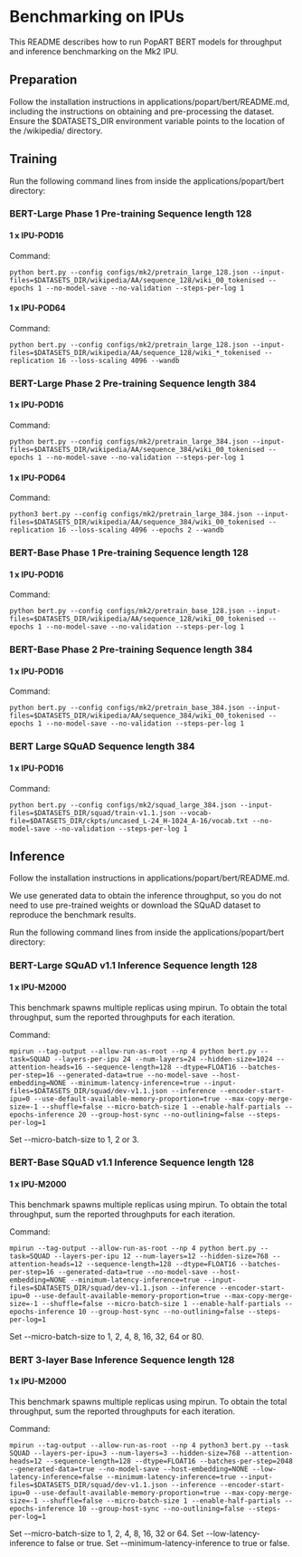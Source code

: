 # Benchmarking on IPUs

This README describes how to run PopART BERT models for throughput and inference benchmarking on the Mk2 IPU.

## Preparation

Follow the installation instructions in applications/popart/bert/README.md, including the instructions on obtaining and pre-processing the dataset. Ensure the $DATASETS_DIR environment variable points to the location of the /wikipedia/ directory.

## Training

Run the following command lines from inside the applications/popart/bert directory:

### BERT-Large Phase 1 Pre-training Sequence length 128

#### 1 x IPU-POD16

Command:
```console
python bert.py --config configs/mk2/pretrain_large_128.json --input-files=$DATASETS_DIR/wikipedia/AA/sequence_128/wiki_00_tokenised --epochs 1 --no-model-save --no-validation --steps-per-log 1
```

#### 1 x IPU-POD64

Command:
```console
python bert.py --config configs/mk2/pretrain_large_128.json --input-files=$DATASETS_DIR/wikipedia/AA/sequence_128/wiki_*_tokenised --replication 16 --loss-scaling 4096 --wandb
```

### BERT-Large Phase 2 Pre-training Sequence length 384

#### 1 x IPU-POD16

Command:
```console
python bert.py --config configs/mk2/pretrain_large_384.json --input-files=$DATASETS_DIR/wikipedia/AA/sequence_384/wiki_00_tokenised --epochs 1 --no-model-save --no-validation --steps-per-log 1
```

#### 1 x IPU-POD64

Command:
```console
python3 bert.py --config configs/mk2/pretrain_large_384.json --input-files=$DATASETS_DIR/wikipedia/AA/sequence_384/wiki_00_tokenised --replication 16 --loss-scaling 4096 --epochs 2 --wandb
```

### BERT-Base Phase 1 Pre-training Sequence length 128

#### 1 x IPU-POD16

Command:
```console
python bert.py --config configs/mk2/pretrain_base_128.json --input-files=$DATASETS_DIR/wikipedia/AA/sequence_128/wiki_00_tokenised --epochs 1 --no-model-save --no-validation --steps-per-log 1
```


### BERT-Base Phase 2 Pre-training Sequence length 384

#### 1 x IPU-POD16

Command:
```console
python bert.py --config configs/mk2/pretrain_base_384.json --input-files=$DATASETS_DIR/wikipedia/AA/sequence_384/wiki_00_tokenised --epochs 1 --no-model-save --no-validation --steps-per-log 1
```

### BERT Large SQuAD Sequence length 384

#### 1 x IPU-POD16

Command:
```console
python bert.py --config configs/mk2/squad_large_384.json --input-files=$DATASETS_DIR/squad/train-v1.1.json --vocab-file=$DATASETS_DIR/ckpts/uncased_L-24_H-1024_A-16/vocab.txt --no-model-save --no-validation --steps-per-log 1
```

## Inference

Follow the installation instructions in applications/popart/bert/README.md.

We use generated data to obtain the inference throughput, so you do not need to
use pre-trained weights or download the SQuAD dataset to reproduce the benchmark results.

Run the following command lines from inside the applications/popart/bert directory:

### BERT-Large SQuAD v1.1 Inference Sequence length 128

#### 1 x IPU-M2000

This benchmark spawns multiple replicas using mpirun. To obtain the total throughput, sum the reported throughputs for each iteration.

Command:
```console
mpirun --tag-output --allow-run-as-root --np 4 python bert.py --task=SQUAD --layers-per-ipu 24 --num-layers=24 --hidden-size=1024 --attention-heads=16 --sequence-length=128 --dtype=FLOAT16 --batches-per-step=16 --generated-data=true --no-model-save --host-embedding=NONE --minimum-latency-inference=true --input-files=$DATASETS_DIR/squad/dev-v1.1.json --inference --encoder-start-ipu=0 --use-default-available-memory-proportion=true --max-copy-merge-size=-1 --shuffle=false --micro-batch-size 1 --enable-half-partials --epochs-inference 20 --group-host-sync --no-outlining=false --steps-per-log=1
```

Set --micro-batch-size to 1, 2 or 3.

### BERT-Base SQuAD v1.1 Inference Sequence length 128

#### 1 x IPU-M2000

This benchmark spawns multiple replicas using mpirun. To obtain the total throughput, sum the reported throughputs for each iteration.

Command:
```console
mpirun --tag-output --allow-run-as-root --np 4 python bert.py --task=SQUAD --layers-per-ipu 12 --num-layers=12 --hidden-size=768 --attention-heads=12 --sequence-length=128 --dtype=FLOAT16 --batches-per-step=16 --generated-data=true --no-model-save --host-embedding=NONE --minimum-latency-inference=true --input-files=$DATASETS_DIR/squad/dev-v1.1.json --inference --encoder-start-ipu=0 --use-default-available-memory-proportion=true --max-copy-merge-size=-1 --shuffle=false --micro-batch-size 1 --enable-half-partials --epochs-inference 10 --group-host-sync --no-outlining=false --steps-per-log=1
```

Set --micro-batch-size to 1, 2, 4, 8, 16, 32, 64 or 80.

### BERT 3-layer Base Inference Sequence length 128

#### 1 x IPU-M2000

This benchmark spawns multiple replicas using mpirun. To obtain the total throughput, sum the reported throughputs for each iteration.

Command:
```console
mpirun --tag-output --allow-run-as-root --np 4 python3 bert.py --task SQUAD --layers-per-ipu=3 --num-layers=3 --hidden-size=768 --attention-heads=12 --sequence-length=128 --dtype=FLOAT16 --batches-per-step=2048 --generated-data=true --no-model-save --host-embedding=NONE --low-latency-inference=false --minimum-latency-inference=true --input-files=$DATASETS_DIR/squad/dev-v1.1.json --inference --encoder-start-ipu=0 --use-default-available-memory-proportion=true --max-copy-merge-size=-1 --shuffle=false --micro-batch-size 1 --enable-half-partials --epochs-inference 10 --group-host-sync --no-outlining=false --steps-per-log=1
```

Set --micro-batch-size to 1, 2, 4, 8, 16, 32 or 64. Set --low-latency-inference to false or true. Set --minimum-latency-inference to true or false.

